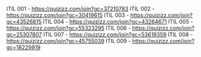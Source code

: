 ITIL 001 - https://quizizz.com/join?gc=37210783
ITIL 002 - https://quizizz.com/join?gc=30419615
ITIL 003 - https://quizizz.com/join?gc=43526815
ITIL 004 - https://quizizz.com/join?gc=43264671
ITIL 005 - https://quizizz.com/join?gc=55323295
ITIL 006 - https://quizizz.com/join?gc=25307807
ITIL 007 - https://quizizz.com/join?gc=53619359
ITIL 008 - https://quizizz.com/join?gc=45755039
ITIL 009 - https://quizizz.com/join?gc=18229919
